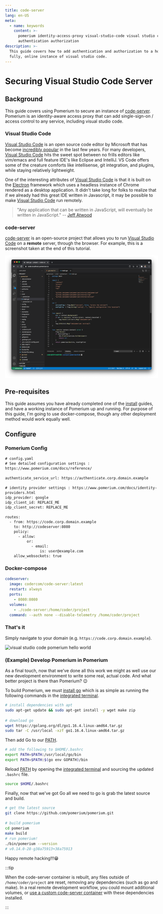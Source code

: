 ```yaml
---
title: code-server
lang: en-US
meta:
  - name: keywords
    content: >-
      pomerium identity-access-proxy visual-studio-code visual studio code
      authentication authorization
description: >-
  This guide covers how to add authentication and authorization to a hosted,
  fully, online instance of visual studio code.
---
```


# Securing Visual Studio Code Server

## Background

This guide covers using Pomerium to secure an instance of [code-server]. Pomerium is an identity-aware access proxy that can add single-sign-on / access control to any service, including visual studio code.

### Visual Studio Code

[Visual Studio Code] is an open source code editor by Microsoft that has become [incredibly popular](https://insights.stackoverflow.com/survey/2019#technology-_-most-popular-development-environments) in the last few years. For many developers, [Visual Studio Code] hits the sweet spot between no frills editors like vim/emacs and full feature IDE's like Eclipse and IntelliJ. VS Code offers some of the creature comforts like intellisense, git integration, and plugins, while staying relatively lightweight.

One of the interesting attributes of [Visual Studio Code] is that it is built on the [Electron](https://en.wikipedia.org/wiki/Electron_(software_framework)) framework which uses a headless instance of Chrome rendered as a desktop application. It didn't take long for folks to realize that if we already had this great IDE written in Javascript, it may be possible to make [Visual Studio Code] run remotely.

> "Any application that can be written in JavaScript, will eventually be written in JavaScript." -- [Jeff Atwood](https://blog.codinghorror.com/the-principle-of-least-power/)

### code-server

[code-server] is an open-source project that allows you to run [Visual Studio Code] on a **remote** server, through the browser. For example, this is a screenshot taken at the end of this tutorial.

![visual studio code with pomerium](./img/vscode-pomerium.png)

## Pre-requisites

This guide assumes you have already completed one of the [install] guides, and have a working instance of Pomerium up and running. For purpose of this guide, I'm going to use docker-compose, though any other deployment method would work equally well.

## Configure

### Pomerium Config

```
# config.yaml
# See detailed configuration settings : https://www.pomerium.com/docs/reference/

authenticate_service_url: https://authenticate.corp.domain.example

# identity provider settings : https://www.pomerium.com/docs/identity-providers.html
idp_provider: google
idp_client_id: REPLACE_ME
idp_client_secret: REPLACE_ME

routes:
  - from: https://code.corp.domain.example
    to: http://codeserver:8080
    policy:
      - allow:
          or:
            - email:
                is: user@example.com
    allow_websockets: true
```

### Docker-compose

```yaml
codeserver:
  image: codercom/code-server:latest
  restart: always
  ports:
    - 8080:8080
  volumes:
    - ./code-server:/home/coder/project
  command: --auth none --disable-telemetry /home/coder/project
```

### That's it

Simply navigate to your domain (e.g. `https://code.corp.domain.example`).

![visual studio code pomerium hello world](./img/vscode-helloworld.png)

### (Example) Develop Pomerium in Pomerium

As a final touch, now that we've done all this work we might as well use our new development environment to write some real, actual code. And what better project is there than Pomerium? 😉

To build Pomerium, we must [install go](https://golang.org/doc/install) which is as simple as running the following commands in the [integrated terminal].

```bash
# install dependencies with apt
sudo apt-get update && sudo apt-get install -y wget make zip

# download go
wget https://golang.org/dl/go1.16.4.linux-amd64.tar.gz
sudo tar -C /usr/local -xzf go1.16.4.linux-amd64.tar.gz
```

Then add Go to our [PATH].

```bash
# add the following to $HOME/.bashrc
export PATH=$PATH:/usr/local/go/bin
export PATH=$PATH:$(go env GOPATH)/bin
```

Reload [PATH] by opening the [integrated terminal] and sourcing the updated `.bashrc` file.

```bash
source $HOME/.bashrc
```

Finally, now that we've got Go all we need to go is grab the latest source and build.

```bash
# get the latest source
git clone https://github.com/pomerium/pomerium.git

# build pomerium
cd pomerium
make build
# run pomerium!
./bin/pomerium --version
# v0.14.0-28-g38a75913+38a75913
```

Happy remote hacking!!!😁

:::tip

When the code-server container is rebuilt, any files outside of `/home/coder/project` are reset, removing any dependencies (such as go and make). In a real remote development workflow, you could mount additional volumes, or [use a custom code-server container](https://github.com/cdr/deploy-code-server/tree/main/deploy-container) with these dependencies installed.

:::

[integrated terminal]: https://code.visualstudio.com/docs/editor/integrated-terminal
[path]: https://en.wikipedia.org/wiki/PATH_(variable)
[install]: /docs/install/readme.md
[synology nas]: /guides/synology.md
[visual studio code]: https://code.visualstudio.com/
[code-server]: https://github.com/cdr/code-server
